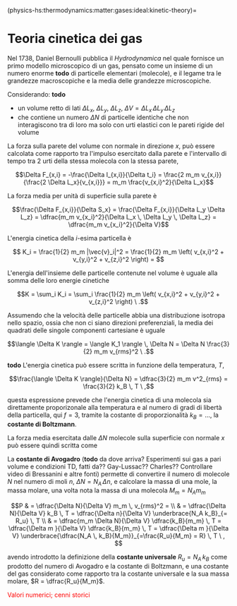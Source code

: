 (physics-hs:thermodynamics:matter:gases:ideal:kinetic-theory)=
# Teoria cinetica dei gas

Nel 1738, Daniel Bernoulli pubblica il *Hydrodynamica* nel quale fornisce un primo modello microscopico di un gas, pensato come un insieme di un numero enorme **todo** di particelle elementari (molecole), e il legame tra le grandezze macroscopiche e la media delle grandezze microscopiche.

Considerando: **todo**
- un volume retto di lati $\Delta L_x$, $\Delta L_y$, $\Delta L_z$, $\Delta V = \Delta L_x \, \Delta L_y \, \Delta L_z$
- che contiene un numero $\Delta N$ di particelle identiche che non interagiscono tra di loro ma solo con urti elastici con le pareti rigide del volume

La forza sulla parete del volume con normale in direzione $x$, può essere calcolata come rapporto tra l'impulso esercitato dalla parete e l'intervallo di tempo tra 2 urti della stessa molecola con la stessa parete,

$$\Delta F_{x,i} = -\frac{\Delta I_{x,i}}{\Delta t_i} = \frac{2 m_m v_{x,i}}{\frac{2 \Delta L_x}{v_{x,i}}} = m_m \frac{v_{x,i}^2}{\Delta L_x}$$

La forza media per unità di superficie sulla parete è

$$\frac{\Delta F_{x,i}}{\Delta S_x} = \frac{\Delta F_{x,i}}{\Delta L_y \Delta L_z} = \dfrac{m_m v_{x_i}^2}{\Delta L_x \, \Delta L_y \, \Delta L_z} = \dfrac{m_m v_{x_i}^2}{\Delta V}$$

L'energia cinetica della $i$-esima particella è

$$
K_i = \frac{1}{2} m_m |\vec{v}_i|^2 = 
\frac{1}{2} m_m \left( v_{x,i}^2 + v_{y,i}^2 + v_{z,i}^2  \right) = 
$$

L'energia dell'insieme delle particelle contenute nel volume è uguale alla somma delle loro energie cinetiche

$$K = \sum_i K_i = \sum_i \frac{1}{2} m_m \left( v_{x,i}^2 + v_{y,i}^2 + v_{z,i}^2 \right) \ .$$

Assumendo che la velocità delle particelle abbia una distribuzione isotropa nello spazio, ossia che non ci siano direzioni preferenziali, la media dei quadrati delle singole componenti cartesiane è uguale

$$\langle \Delta K \rangle = \langle K_1 \rangle \, \Delta N = \Delta N \frac{3}{2} m_m v_{rms}^2 \ .$$

**todo** L'energia cinetica può essere scritta in funzione della temperatura, $T$,

$$\frac{\langle \Delta K \rangle}{\Delta N} = \dfrac{3}{2} m_m v^2_{rms} = \frac{3}{2} k_B \, T \ ,$$

questa espressione prevede che l'energia cinetica di una molecola sia direttamente proporizonale alla temperatura e al numero di gradi di libertà della particella, qui $f = 3$, tramite la costante di proporzionalità $k_B = \dots$, la **costante di Boltzmann**.

La forza media esercitata dalle $\Delta N$ molecole sulla superficie con normale $x$ può essere quindi scritta come

La **costante di Avogadro** (**todo** da dove arriva? Esperimenti sui gas a pari volume e condizioni TD, fatti da?? Gay-Lussac?? Charles?? Controllare video di Bressanini e altre fonti) permette di convertire il numero di molecole $N$ nel numero di moli $n$, $\Delta N = N_A \, \Delta n$, e calcolare la massa di una mole, la massa molare, una volta nota la massa di una molecola $M_m = N_A m_m$

$$P 
  & = \dfrac{\Delta N}{\Delta V} m_m \, v_{rms}^2 = \\  
  & = \dfrac{\Delta N}{\Delta V} k_B \, T
    = \dfrac{\Delta n}{\Delta V} \underbrace{N_A k_B}_{= R_u} \, T \\
  & = \dfrac{m_m \Delta N}{\Delta V} \dfrac{k_B}{m_m} \, T
    = \dfrac{\Delta m }{\Delta V} \dfrac{k_B}{m_m} \, T  
    = \dfrac{\Delta m }{\Delta V} \underbrace{\dfrac{N_A \, k_B}{M_m}}_{=\frac{R_u}{M_m} = R} \, T   \ , $$

avendo introdotto la definizione della **costante universale** $R_u = N_A \, k_B$ come prodotto del numero di Avogadro e la costante di Boltzmann, e una costante del gas considerato come rapporto tra la costante universale e la sua massa molare, $R = \dfrac{R_u}{M_m}$.

<span style="color:red">Valori numerici; cenni storici</span>




